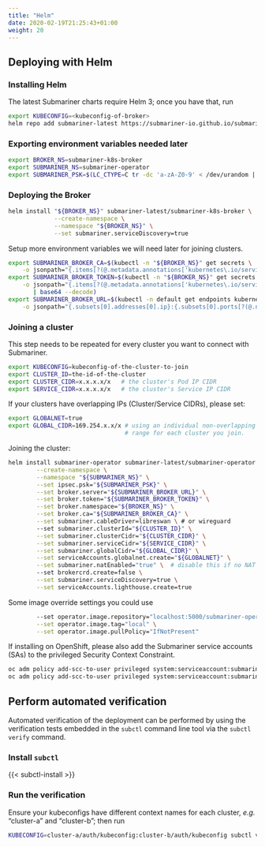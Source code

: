 ```yaml
---
title: "Helm"
date: 2020-02-19T21:25:43+01:00
weight: 20
---
```


## Deploying with Helm

### Installing Helm

The latest Submariner charts require Helm 3; once you have that, run

```bash
export KUBECONFIG=<kubeconfig-of-broker>
helm repo add submariner-latest https://submariner-io.github.io/submariner-charts/charts
```

### Exporting environment variables needed later

```bash
export BROKER_NS=submariner-k8s-broker
export SUBMARINER_NS=submariner-operator
export SUBMARINER_PSK=$(LC_CTYPE=C tr -dc 'a-zA-Z0-9' < /dev/urandom | fold -w 64 | head -n 1)
```

### Deploying the Broker

```bash
helm install "${BROKER_NS}" submariner-latest/submariner-k8s-broker \
             --create-namespace \
             --namespace "${BROKER_NS}" \
             --set submariner.serviceDiscovery=true
```

Setup more environment variables we will need later for joining clusters.

```bash
export SUBMARINER_BROKER_CA=$(kubectl -n "${BROKER_NS}" get secrets \
    -o jsonpath="{.items[?(@.metadata.annotations['kubernetes\.io/service-account\.name']=='${BROKER_NS}-client')].data['ca\.crt']}")
export SUBMARINER_BROKER_TOKEN=$(kubectl -n "${BROKER_NS}" get secrets \
    -o jsonpath="{.items[?(@.metadata.annotations['kubernetes\.io/service-account\.name']=='${BROKER_NS}-client')].data.token}" \
       | base64 --decode)
export SUBMARINER_BROKER_URL=$(kubectl -n default get endpoints kubernetes \
    -o jsonpath="{.subsets[0].addresses[0].ip}:{.subsets[0].ports[?(@.name=='https')].port}")
```

### Joining a cluster

This step needs to be repeated for every cluster you want to connect with Submariner.

```bash
export KUBECONFIG=kubeconfig-of-the-cluster-to-join
export CLUSTER_ID=the-id-of-the-cluster
export CLUSTER_CIDR=x.x.x.x/x   # the cluster's Pod IP CIDR
export SERVICE_CIDR=x.x.x.x/x   # the cluster's Service IP CIDR
```

If your clusters have overlapping IPs (Cluster/Service CIDRs), please set:

```bash
export GLOBALNET=true
export GLOBAL_CIDR=169.254.x.x/x # using an individual non-overlapping
                                 # range for each cluster you join.
```

Joining the cluster:

```bash
helm install submariner-operator submariner-latest/submariner-operator \
        --create-namespace \
        --namespace "${SUBMARINER_NS}" \
        --set ipsec.psk="${SUBMARINER_PSK}" \
        --set broker.server="${SUBMARINER_BROKER_URL}" \
        --set broker.token="${SUBMARINER_BROKER_TOKEN}" \
        --set broker.namespace="${BROKER_NS}" \
        --set broker.ca="${SUBMARINER_BROKER_CA}" \
        --set submariner.cableDriver=libreswan \ # or wireguard
        --set submariner.clusterId="${CLUSTER_ID}" \
        --set submariner.clusterCidr="${CLUSTER_CIDR}" \
        --set submariner.serviceCidr="${SERVICE_CIDR}" \
        --set submariner.globalCidr="${GLOBAL_CIDR}" \
        --set serviceAccounts.globalnet.create="${GLOBALNET}" \
        --set submariner.natEnabled="true" \  # disable this if no NAT will happen between gateways
        --set brokercrd.create=false \
        --set submariner.serviceDiscovery=true \
        --set serviceAccounts.lighthouse.create=true
```

Some image override settings you could use

```bash
        --set operator.image.repository="localhost:5000/submariner-operator" \
        --set operator.image.tag="local" \
        --set operator.image.pullPolicy="IfNotPresent"
```

If installing on OpenShift, please also add the Submariner service accounts (SAs) to the
privileged Security Context Constraint.

```bash
oc adm policy add-scc-to-user privileged system:serviceaccount:submariner:submariner-routeagent
oc adm policy add-scc-to-user privileged system:serviceaccount:submariner:submariner-engine
```

## Perform automated verification

Automated verification of the deployment can be performed by using the verification
tests embedded in the `subctl` command line tool via the `subctl verify` command.

### Install `subctl`

{{< subctl-install >}}

### Run the verification

Ensure your kubeconfigs have different context names for each cluster, _e.g._ “cluster-a” and “cluster-b”;
then run

```bash
KUBECONFIG=cluster-a/auth/kubeconfig:cluster-b/auth/kubeconfig subctl verify --kubecontexts cluster-a,cluster-b --verbose
```
